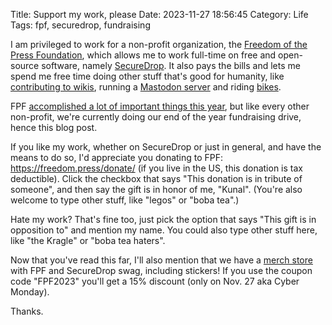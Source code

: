 Title: Support my work, please
Date: 2023-11-27 18:56:45
Category: Life
Tags: fpf, securedrop, fundraising

I am privileged to work for a non-profit organization, the [Freedom of the Press Foundation](https://freedom.press/), which allows me to work full-time on free and open-source software, namely [SecureDrop](https://securedrop.org/). It also pays the bills and lets me spend me free time doing other stuff that's good for humanity, like [contributing to wikis](https://meta.wikimedia.org/wiki/User:Legoktm), running a [Mastodon server](https://wikis.world/) and riding [bikes](https://en.wikipedia.org/wiki/Bicycle).

FPF [accomplished a lot of important things this year](https://freedom.press/news/2023-5-unmissable-moments/), but like every other non-profit, we're currently doing our end of the year fundraising drive, hence this blog post.

If you like my work, whether on SecureDrop or just in general, and have the means to do so, I'd appreciate you donating to FPF: <https://freedom.press/donate/> (if you live in the US, this donation is tax deductible). Click the checkbox that says "This donation is in tribute of someone", and then say the gift is in honor of me, "Kunal". (You're also welcome to type other stuff, like "legos" or "boba tea".)

Hate my work? That's fine too, just pick the option that says "This gift is in opposition to" and mention my name. You could also type other stuff here, like "the Kragle" or "boba tea haters".

Now that you've read this far, I'll also mention that we have a [merch store](https://freedom-press-store.myshopify.com/) with FPF and SecureDrop swag, including stickers! If you use the coupon code "FPF2023" you'll get a 15% discount (only on Nov. 27 aka Cyber Monday).

Thanks.
